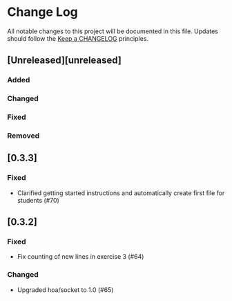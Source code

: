 # Change Log
All notable changes to this project will be documented in this file.
Updates should follow the [Keep a CHANGELOG](http://keepachangelog.com/) principles.

## [Unreleased][unreleased]
### Added

### Changed

### Fixed

### Removed

## [0.3.3]
### Fixed
 - Clarified getting started instructions and automatically create first file for students (#70)

## [0.3.2]
### Fixed
 - Fix counting of new lines in exercise 3 (#64)
 
### Changed
 - Upgraded hoa/socket to 1.0 (#65)
